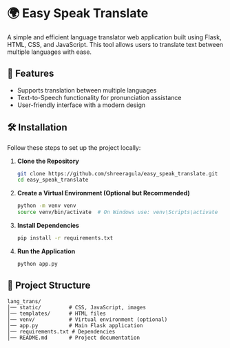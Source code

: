 # 🌍 Easy Speak Translate

A simple and efficient language translator web application built using Flask, HTML, CSS, and JavaScript. This tool allows users to translate text between multiple languages with ease.

## 🚀 Features

- Supports translation between multiple languages
- Text-to-Speech functionality for pronunciation assistance
- User-friendly interface with a modern design

## 🛠️ Installation

Follow these steps to set up the project locally:

1. **Clone the Repository**
   ```bash
   git clone https://github.com/shreeragula/easy_speak_translate.git
   cd easy_speak_translate
   ```

2. **Create a Virtual Environment (Optional but Recommended)**
   ```bash
   python -m venv venv
   source venv/bin/activate  # On Windows use: venv\Scripts\activate
   ```

3. **Install Dependencies**
   ```bash
   pip install -r requirements.txt
   ```

4. **Run the Application**
   ```bash
   python app.py
   ```

## 📂 Project Structure
```
lang_trans/
│── static/         # CSS, JavaScript, images
│── templates/      # HTML files
│── venv/           # Virtual environment (optional)
│── app.py          # Main Flask application
│── requirements.txt # Dependencies
│── README.md       # Project documentation
```



